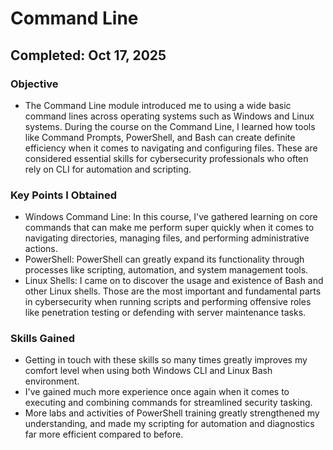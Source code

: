 # Command Line 

## Completed: Oct 17, 2025

### Objective
- The Command Line module introduced me to using a wide basic command lines across operating systems such as Windows and Linux systems. During the course on the Command Line, I learned how tools like Command Prompts, PowerShell, and Bash can create definite efficiency when it comes to navigating and configuring files. These are considered essential skills for cybersecurity professionals who often rely on CLI for automation and scripting.

### Key Points I Obtained
- Windows Command Line: In this course, I've gathered learning on core commands that can make me perform super quickly when it comes to navigating directories, managing files, and performing administrative actions.
- PowerShell: PowerShell can greatly expand its functionality through processes like scripting, automation, and system management tools.
- Linux Shells: I came on to discover the usage and existence of Bash and other Linux shells. Those are the most important and fundamental parts in cybersecurity when running scripts and performing offensive roles like penetration testing or defending with server maintenance tasks.

### Skills Gained
- Getting in touch with these skills so many times greatly improves my comfort level when using both Windows CLI and Linux Bash environment.
- I've gained much more experience once again when it comes to executing and combining commands for streamlined security tasking.
- More labs and activities of PowerShell training greatly strengthened my understanding, and made my scripting for automation and diagnostics far more efficient compared to before.

